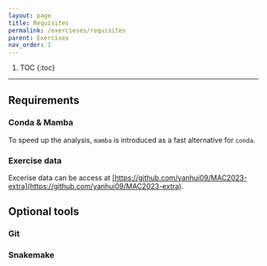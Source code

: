 ```yaml
---
layout: page
title: Requisites
permalink: /exercieses/requisites
parent: Exercises
nav_order: 1
---
```


1. TOC
{:toc}

---

## Requirements

### Conda & Mamba

To speed up the analysis, `mamba` is introduced as a fast alternative for `conda`.

### Exercise data

Excerise data can be access at [https://github.com/yanhui09/MAC2023-extra](https://github.com/yanhui09/MAC2023-extra).

## Optional tools

### Git

### Snakemake
